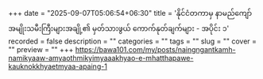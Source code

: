 +++
date = "2025-09-07T05:06:54+06:30"
title = 'နိုင်ငံတကာမှ နာမည်ကျော် အမျိုးသမီးကြီးများအချို့၏ မှတ်သားဖွယ် ကောက်နုတ်ချက်များ - အပိုင်း ၁'
recorded = false
description = ""
categories = ""
tags = ""
slug = ""
cover = ""
preview = ""
+++
https://bawa101.com/my/posts/naingngantkamh-namikyaaw-amyaothmikyimyaaakhyao-e-mhatthapawe-kauknokkhyaetmyaa-apaing-1